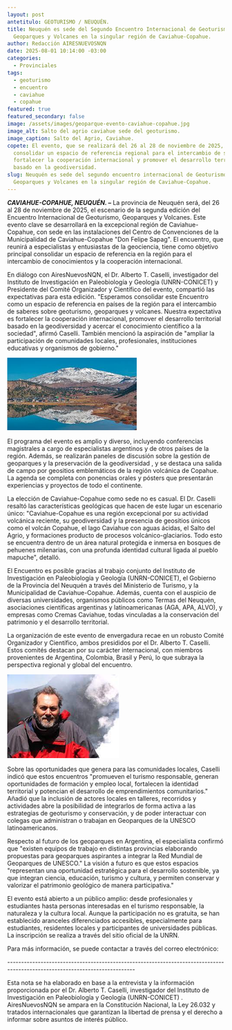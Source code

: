 ```yaml
---
layout: post
antetitulo: GEOTURISMO / NEUQUÉN.
title: Neuquén es sede del Segundo Encuentro Internacional de Geoturismo,
  Geoparques y Volcanes en la singular región de Caviahue-Copahue.
author: Redacción AIRESNUEVOSNQN
date: 2025-08-01 10:14:00 -03:00
categories:
  - Provinciales
tags:
  - geoturismo
  - encuentro
  - caviahue
  - copahue
featured: true
featured_secondary: false
image: /assets/images/geoparque-evento-caviahue-copahue.jpg
image_alt: Salto del agrio caviahue sede del geoturismo.
image_caption: Salto del Agrio, Caviahue.
copete: El evento, que se realizará del 26 al 28 de noviembre de 2025, busca
  consolidar un espacio de referencia regional para el intercambio de saberes,
  fortalecer la cooperación internacional y promover el desarrollo territorial
  basado en la geodiversidad.
slug: Neuquén es sede del segundo encuentro internacional de Geoturismo,
  Geoparques y Volcanes en la singular región de Caviahue-Copahue.
---
```

***CAVIAHUE-COPAHUE, NEUQUÉN. –*** La provincia de Neuquén será, del 26 al 28 de noviembre de 2025, el escenario de la segunda edición del Encuentro Internacional de Geoturismo, Geoparques y Volcanes. Este evento clave se desarrollará en la excepcional región de Caviahue-Copahue, con sede en las instalaciones del Centro de Convenciones de la Municipalidad de Caviahue-Copahue "Don Felipe Sapag". El encuentro, que reunirá a especialistas y entusiastas de la geociencia, tiene como objetivo principal consolidar un espacio de referencia en la región para el intercambio de conocimientos y la cooperación internacional.

En diálogo con AiresNuevosNQN, el Dr. Alberto T. Caselli, investigador del Instituto de Investigación en Paleobiología y Geología (UNRN-CONICET) y Presidente del Comité Organizador y Científico del evento, compartió las expectativas para esta edición. "Esperamos consolidar este Encuentro como un espacio de referencia en países de la región para el intercambio de saberes sobre geoturismo, geoparques y volcanes. Nuestra expectativa es fortalecer la cooperación internacional, promover el desarrollo territorial basado en la geodiversidad y acercar el conocimiento científico a la sociedad", afirmó Caselli. También mencionó la aspiración de "ampliar la participación de comunidades locales, profesionales, instituciones educativas y organismos de gobierno." 

![Paisajes de Caviahue.](/assets/images/caviahue-segundo-encuentro-geoturismo.jpg "Localidad de Caviahue Copahue - Segundo encuentro de Geoturismo.")

El programa del evento es amplio y diverso, incluyendo conferencias magistrales a cargo de especialistas argentinos y de otros países de la región. Además, se realizarán paneles de discusión sobre la gestión de geoparques y la preservación de la geodiversidad , y se destaca una salida de campo por geositios emblemáticos de la región volcánica de Copahue. La agenda se completa con ponencias orales y pósters que presentarán experiencias y proyectos de todo el continente.

La elección de Caviahue-Copahue como sede no es casual. El Dr. Caselli resaltó las características geológicas que hacen de este lugar un escenario único: "Caviahue-Copahue es una región excepcional por su actividad volcánica reciente, su geodiversidad y la presencia de geositios únicos como el volcán Copahue, el lago Caviahue con aguas ácidas, el Salto del Agrio, y formaciones producto de procesos volcánico-glaciarios. Todo esto se encuentra dentro de un área natural protegida e inmersa en bosques de pehuenes milenarias, con una profunda identidad cultural ligada al pueblo mapuche", detalló.

El Encuentro es posible gracias al trabajo conjunto del Instituto de Investigación en Paleobiología y Geología (UNRN-CONICET), el Gobierno de la Provincia del Neuquén a través del Ministerio de Turismo, y la Municipalidad de Caviahue-Copahue. Además, cuenta con el auspicio de diversas universidades, organismos públicos como Termas del Neuquén, asociaciones científicas argentinas y latinoamericanas (AGA, APA, ALVO), y empresas como Cremas Caviahue, todas vinculadas a la conservación del patrimonio y el desarrollo territorial.

La organización de este evento de envergadura recae en un robusto Comité Organizador y Científico, ambos presididos por el Dr. Alberto T. Caselli. Estos comités destacan por su carácter internacional, con miembros provenientes de Argentina, Colombia, Brasil y Perú, lo que subraya la perspectiva regional y global del encuentro.

![Alberto T. Caselli, investigador del Instituto de Investigación en Paleobiología y Geología.](/assets/images/alberto-caselli.jpg "Alberto T. Caselli, investigador del Instituto de Investigación en Paleobiología y Geología (UNRN-CONICET) ")



Sobre las oportunidades que genera para las comunidades locales, Caselli indicó que estos encuentros "promueven el turismo responsable, generan oportunidades de formación y empleo local, fortalecen la identidad territorial y potencian el desarrollo de emprendimientos comunitarios." Añadió que la inclusión de actores locales en talleres, recorridos y actividades abre la posibilidad de integrarlos de forma activa a las estrategias de geoturismo y conservación, y de poder interactuar con colegas que administran o trabajan en Geoparques de la UNESCO latinoamericanos.



Respecto al futuro de los geoparques en Argentina, el especialista confirmó que "existen equipos de trabajo en distintas provincias elaborando propuestas para geoparques aspirantes a integrar la Red Mundial de Geoparques de UNESCO." La visión a futuro es que estos espacios "representan una oportunidad estratégica para el desarrollo sostenible, ya que integran ciencia, educación, turismo y cultura, y permiten conservar y valorizar el patrimonio geológico de manera participativa." 

El evento está abierto a un público amplio: desde profesionales y estudiantes hasta personas interesadas en el turismo responsable, la naturaleza y la cultura local. Aunque la participación no es gratuita, se han establecido aranceles diferenciados accesibles, especialmente para estudiantes, residentes locales y participantes de universidades públicas. La inscripción se realiza a través del sitio oficial de la UNRN.



Para más información, se puede contactar a través del correo electrónico:

\----------------------------------------------------------------------------------------------------------------------------

Esta nota se ha elaborado en base a la entrevista y la información proporcionada por el Dr. Alberto T. Caselli, investigador del Instituto de Investigación en Paleobiología y Geología (UNRN-CONICET) . AiresNuevosNQN se ampara en la Constitución Nacional, la Ley 26.032 y tratados internacionales que garantizan la libertad de prensa y el derecho a informar sobre asuntos de interés público.
